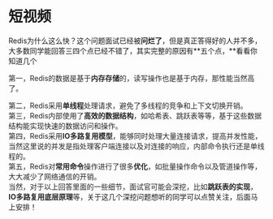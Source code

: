 # 短视频

Redis为什么这么快？这个问题面试已经被**问烂了**，但是真正答得好的人并不多，大多数同学能回答三四个点已经不错了，其实完整的原因有**五个点，**看看你知道几个

<font style="color:rgb(38, 38, 38);">第一，Redis的数据是基于</font>**<font style="color:rgb(38, 38, 38);">内存存储</font>**<font style="color:rgb(38, 38, 38);">的，读写操作也是基于内存，那性能当然高了。</font>

<font style="color:rgb(38, 38, 38);">第二，Redis采用</font>**<font style="color:rgb(38, 38, 38);">单线程</font>**<font style="color:rgb(38, 38, 38);">处理请求，避免了多线程的竞争和上下文切换开销。  
</font><font style="color:rgb(38, 38, 38);">第三，Redis内部使用了</font>**<font style="color:rgb(38, 38, 38);">高效的数据结构</font>**<font style="color:rgb(38, 38, 38);">，如哈希表、跳跃表等等，基于这些数据结构能实现快速的数据访问和操作。  
</font><font style="color:rgb(38, 38, 38);">第四，Redis采用</font>**<font style="color:rgb(38, 38, 38);">IO多路复用模型</font>**<font style="color:rgb(38, 38, 38);">，能够同时处理大量连接请求，提高并发性能，当然这里说的并发是指处理客户端连接以及对连接的响应，内部命令执行还是单线程的。  
</font><font style="color:rgb(38, 38, 38);">第五，Redis对</font>**<font style="color:rgb(38, 38, 38);">常用命令</font>**<font style="color:rgb(38, 38, 38);">操作进行了很多</font>**<font style="color:rgb(38, 38, 38);">优化</font>**<font style="color:rgb(38, 38, 38);">，如批量操作命令以及管道操作等，大大减少了网络通信的开销。  
</font><font style="color:rgb(38, 38, 38);">当然，对于以上回答里面的一些细节，面试官可能会深挖，比如</font>**<font style="color:rgb(38, 38, 38);">跳跃表的实现</font>**<font style="color:rgb(38, 38, 38);">，</font>**<font style="color:rgb(38, 38, 38);">IO多路复用底层原理</font>**<font style="color:rgb(38, 38, 38);">等，</font>关于这几个深挖问题想听的同学可以点赞关注，后面马上安排！

